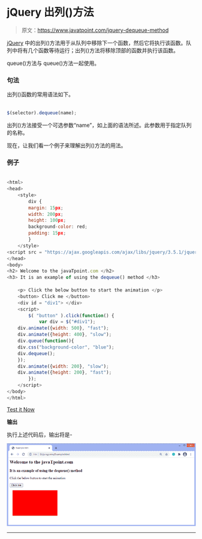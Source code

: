 # jQuery 出列()方法

> 原文：<https://www.javatpoint.com/jquery-dequeue-method>

[jQuery](https://www.javatpoint.com/jquery-tutorial) 中的出列()方法用于从队列中移除下一个函数，然后它将执行该函数。队列中将有几个函数等待运行；出列()方法将移除顶部的函数并执行该函数。

queue()方法与 queue()方法一起使用。

### 句法

出列()函数的常用语法如下。

```js

$(selector).dequeue(name);

```

出列()方法接受一个可选参数“name”，如上面的语法所述。此参数用于指定队列的名称。

现在，让我们看一个例子来理解出列()方法的用法。

### 例子

```js

<html> 
<head> 
	<style> 
		div { 
		margin: 15px;
		width: 200px; 
		height: 100px; 
		background-color: red; 
		padding: 15px; 
		} 
	</style> 
<script src = "https://ajax.googleapis.com/ajax/libs/jquery/3.5.1/jquery.min.js"> </script>
</head> 
<body> 
<h2> Welcome to the javaTpoint.com </h2>
<h3> It is an example of using the dequeue() method </h3>

	<p> Click the below button to start the animation </p>
	<button> Click me </button> 
	<div id = "div1"> </div> 
	<script> 
		$( "button" ).click(function() { 
		    var div = $("#div1");  
    div.animate({width: 500}, "fast");
	div.animate({height: 400}, "slow");
    div.queue(function(){    
	div.css("background-color", "blue");  
	div.dequeue();
    });
	div.animate({width: 200}, "slow");
	div.animate({height: 200}, "fast");	
    	}); 
	</script> 
</body> 
</html>

```

[Test it Now](https://www.javatpoint.com/oprweb/test.jsp?filename=jquery-dequeue-method1)

**输出**

执行上述代码后，输出将是-

![jQuery dequeue() method](img/4786b5ee4d07da2b58ddfbf972096404.png)

* * *